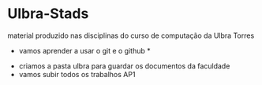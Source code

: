 ﻿# Ulbra-Stads
material produzido nas disciplinas do curso de computação da Ulbra Torres

* vamos aprender a usar o git e o github *
- criamos a pasta ulbra para guardar os documentos da faculdade
- vamos subir todos os trabalhos AP1